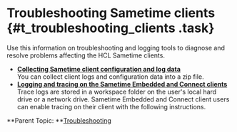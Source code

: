 # Troubleshooting Sametime clients {#t_troubleshooting_clients .task}

Use this information on troubleshooting and logging tools to diagnose and resolve problems affecting the HCL Sametime clients.

-   **[Collecting Sametime client configuration and log data](t_collecting_configuration_logging_data.md)**  
You can collect client logs and configuration data into a zip file.
-   **[Logging and tracing on the Sametime Embedded and Connect clients](t_logging_tracing.md)**  
Trace logs are stored in a workspace folder on the user's local hard drive or a network drive. Sametime Embedded and Connect client users can enable tracing on their client with the following instructions.

**Parent Topic: **[Troubleshooting](troubleshooting.md)

